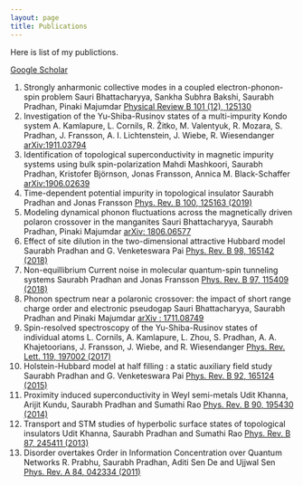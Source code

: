 ```yaml
---
layout: page
title: Publications
---
```


<p class="message">
Here is list of my publictions.
</p>

[Google Scholar](https://scholar.google.com/citations?hl=en&user=THqtHBEAAAAJ)



1.  <span class="textbf">Strongly anharmonic collective modes in a coupled electron-phonon-spin problem</span>
Sauri Bhattacharyya, Sankha Subhra Bakshi, Saurabh Pradhan, Pinaki Majumdar
[Physical Review B 101 (12), 125130](https://journals.aps.org/prb/abstract/10.1103/PhysRevB.101.125130)
2.  <span class="textbf">Investigation of the Yu-Shiba-Rusinov states of a multi-impurity Kondo system</span>
A. Kamlapure, L. Cornils, R. Žitko, M. Valentyuk, R. Mozara, S. Pradhan, J. Fransson, A. I. Lichtenstein, J. Wiebe, R. Wiesendanger
[arXiv:1911.03794](https://arxiv.org/abs/1911.03794)
3.  <span class="textbf">Identification of topological superconductivity in magnetic impurity systems using bulk spin-polarization</span>
Mahdi Mashkoori, Saurabh Pradhan, Kristofer Björnson, Jonas Fransson, Annica M. Black-Schaffer
[arXiv:1906.02639](https://arxiv.org/abs/1906.02639)
4.  <span class="textbf">Time-dependent potential impurity in topological insulator</span>
Saurabh Pradhan and Jonas Fransson
[Phys. Rev. B <span class="textbf">100</span>, 125163 (2019)](https://journals.aps.org/prb/abstract/10.1103/PhysRevB.100.125163)
5.  <span class="textbf">Modeling dynamical phonon fluctuations across the magnetically driven polaron crossover in the manganites</span>
Sauri Bhattacharyya, Saurabh Pradhan, Pinaki Majumdar
[<span class="textit">arXiv</span>: 1806.06577](https://arxiv.org/abs/1806.06577)
6.  <span class="textbf">Effect of site dilution in the two-dimensional attractive Hubbard model
</span>Saurabh Pradhan and G. Venketeswara Pai
[Phys. Rev. B <span class="textbf">98</span>, 165142 (2018)](https://arxiv.org/abs/1511.00380)
7.  <span class="textbf">Non-equillibrium Current noise in molecular quantum-spin tunneling systems</span>
Saurabh Pradhan and Jonas Fransson
[Phys. Rev. B <span class="textbf">97</span>, 115409 (2018)](https://link.aps.org/doi/10.1103/PhysRevB.97.115409)
8.  <span class="textbf">Phonon spectrum near a polaronic crossover: the impact of short range charge order and electronic pseudogap</span>
Sauri Bhattacharyya, Saurabh Pradhan and Pinaki Majumdar
[<span class="textit">arXiv</span> : 1711.08749](https://arxiv.org/abs/1711.08749)
9.  <span class="textbf">Spin-resolved spectroscopy of the Yu-Shiba-Rusinov states of individual atoms
</span>L. Cornils, A. Kamlapure, L. Zhou, S. Pradhan, A. A. Khajetoorians, J. Fransson, J. Wiebe, and R. Wiesendanger
[Phys. Rev. Lett. <span class="textbf">119</span>, 197002 (2017)](https://journals.aps.org/prl/abstract/10.1103/PhysRevLett.119.197002)
10.  <span class="textbf">Holstein-Hubbard model at half filling : a static auxiliary field study</span>
Saurabh Pradhan and G. Venketeswara Pai
[Phys. Rev. B <span class="textbf">92</span>, 165124 (2015)](https://link.aps.org/doi/10.1103/PhysRevB.92.165124)
11.  <span class="textbf">Proximity induced superconductivity in Weyl semi-metals
</span>Udit Khanna, Arijit Kundu, Saurabh Pradhan and Sumathi Rao
[Phys. Rev. B <span class="textbf">90</span>, 195430 (2014)](http://arxiv.org/abs/1407.7515)
12.  <span class="textbf">Transport and STM studies of hyperbolic surface states of topological insulators</span>
Udit Khanna, Saurabh Pradhan and Sumathi Rao
[Phys. Rev. B <span class="textbf">87</span>, 245411 (2013)](http://prb.aps.org/abstract/PRB/v87/i24/e245411)
13.  <span class="textbf">Disorder overtakes Order in Information Concentration over Quantum Networks</span>
R. Prabhu, Saurabh Pradhan, Aditi Sen De and Ujjwal Sen
[Phys. Rev. A <span class="textbf">84</span>, 042334 (2011)](http://pra.aps.org/abstract/PRA/v84/i4/e042334)





